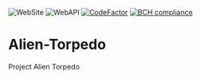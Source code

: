 ![WebSite](https://github.com/MassamiShim/Alien-Torpedo/workflows/WebSite/badge.svg)
![WebAPI](https://github.com/MassamiShim/Alien-Torpedo/workflows/WebAPI/badge.svg)
[![CodeFactor](https://www.codefactor.io/repository/github/massamishim/alien-torpedo/badge)](https://www.codefactor.io/repository/github/massamishim/alien-torpedo)
[![BCH compliance](https://bettercodehub.com/edge/badge/MassamiShim/Alien-Torpedo?branch=master)](https://bettercodehub.com/)

# Alien-Torpedo
Project Alien Torpedo 
